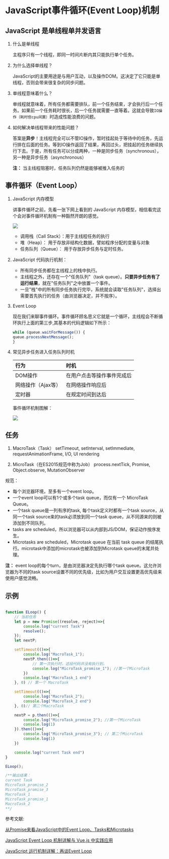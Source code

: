 # JavaScript事件循环(Event Loop)机制

## JavaScript 是单线程单并发语言

1. 什么是单线程

    主程序只有一个线程，即同一时间片断内其只能执行单个任务。

2. 为什么选择单线程？

    JavaScript的主要用途是与用户互动，以及操作DOM。这决定了它只能是单线程，否则会带来很复杂的同步问题。

3. 单线程意味着什么？

    单线程就意味着，所有任务都需要排队，前一个任务结束，才会执行后一个任务。如果前一个任务耗时很长，后一个任务就需要一直等着。这就会导致`IO操作（耗时但cpu闲置）`时造成性能浪费的问题。

4. 如何解决单线程带来的性能问题？

    答案是**异步**！主线程完全可以不管IO操作，暂时挂起处于等待中的任务，先运行排在后面的任务。等到IO操作返回了结果，再回过头，把挂起的任务继续执行下去。于是，所有任务可以分成两种，一种是同步任务（synchronous），另一种是异步任务（asynchronous）



    **注：**  当主线程阻塞时，任务队列仍然是能够被推入任务的


## 事件循环（Event Loop）

1. JavaScript 内存模型

    讲事件循环之前，先看一张下网上看到的 JavaScript 内存模型，相信看完这个会对事件循环机制有一种豁然开朗的感觉。

    ![](https://raw.githubusercontent.com/bigdots/blog/master/images/201709/h-s-q.png)

    + 调用栈（Call Stack）：用于主线程任务的执行
    + 堆（Heap）： 用于存放非结构化数据，譬如程序分配的变量与对象
    + 任务队列（Queue）： 用于存放异步任务与定时任务。

2. JavaScript 代码执行机制：

    + 所有同步任务都在主线程上的栈中执行。
    + 主线程之外，还存在一个"任务队列"（task queue）。**只要异步任务有了运行结果**，就在"任务队列"之中放置一个事件。
    + 一旦"栈"中的所有同步任务执行完毕，系统就会读取"任务队列"，选择出需要首先执行的任务（由浏览器决定，并不按序）。

3. Event Loop

    现在我们来聊事件循环。事件循环顾名思义它就是一个循环，主线程会不断循环执行上面的第三步,其基本的代码逻辑如下所示：

    ```js
    while (queue.waitForMessage()) {
    queue.processNextMessage();
    }
    ```

4. 常见异步任务进入任务队列时机

    |  行为              |           时机              |
    |:----              |:----                       |
    | DOM操作           | 在用户点击等操作事件完成后      |
    | 网络操作（Ajax等）  | 在网络操作响应后              |
    | 定时器             | 在规定时间到达后              |


    事件循环机制图解：

    ![](https://raw.githubusercontent.com/bigdots/blog/master/images/201709/eventLoop.png)


## 任务

1. MacroTask（Task）
    setTimeout, setInterval, setImmediate, requestAnimationFrame, I/O, UI rendering 

2. MicroTask（在ES2015规范中称为Job）
     process.nextTick, Promise, Object.observe, MutationObserver 

规范：

+ 每个浏览器环境，至多有一个event loop。
+ 一个event loop可以有1个或多个task queue，而仅有一个 MicroTask Queue。
+ 一个task queue是一列有序的task, 每个task定义时都有一个task source，从同一个task source来的task必须放到同一个task queue，从不同源来的则被添加到不同队列。
+ tasks are scheduled，所以浏览器可以从内部到JS/DOM，保证动作按序发生。
+ Microtasks are scheduled，Microtask queue 在当前 task queue 的结尾执行。microtask中添加的microtask也被添加到Microtask queue的末尾并处理。

 **注：** event loop的每个turn，是由浏览器决定先执行哪个task queue。这允许浏览器为不同的task source设置不同的优先级，比如为用户交互设置更高优先级来使用户感觉流畅。


## 示例

```js

function ELoop() {
    // 当前任务
    let p = new Promise((resolve, reject)=>{
        console.log("current Task")
        resolve();
    });
    let nextP; 

    setTimeout(()=>{
        console.log("MacroTask_1");
        nextP.then(()=>{
            // 第一次执行时，这段代码并没有执行到。
            console.log("MicroTask_promise_1"); //第一个MicroTask
        })
        console.log("MacroTask_1 end")
    }, 0) // 第一个 MacroTask

    setTimeout(()=>{
        console.log("MacroTask_2");
        console.log("MacroTask_2 end")
    }, 0)// 第二个MacroTask

    nextP = p.then(()=>{
        console.log("MicroTask_promise_2"); //第一个MicroTask
        console.log(1)
    }).then(()=>{
        console.log("MicroTask_promise_3"); // 第二个MicroTask
        console.log(1)
    })

    console.log("current Task end")
}

ELoop();

/**输出结果：
current Task
MicroTask_promise_2
MicroTask_promise_3
MacroTask_1
MicroTask_promise_1
MacroTask_2
**/
```

参考文献:

[从Promise来看JavaScript中的Event Loop、Tasks和Microtasks](https://github.com/creeperyang/blog/issues/21)

[JavaScript Event Loop 机制详解与 Vue.js 中实践应用](http://mp.weixin.qq.com/s/qJSmotjzeu02EeK51NgFUQ)

[JavaScript 运行机制详解：再谈Event Loop](http://www.ruanyifeng.com/blog/2014/10/event-loop.html)